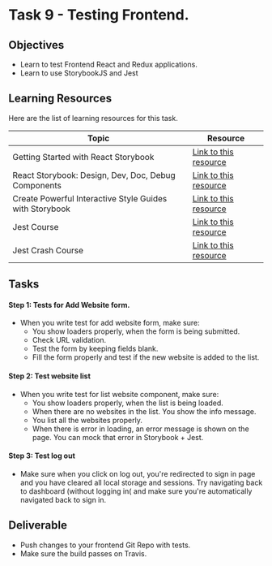 # Task 9 - Testing Frontend.

## Objectives

- Learn to test Frontend React and Redux applications. 
- Learn to use StorybookJS and Jest

## Learning Resources

Here are the list of learning resources for this task. 

Topic | Resource
------------ | -------------
Getting Started with React Storybook | [Link to this resource](https://www.youtube.com/watch?v=E2c183LS4lA)
React Storybook: Design, Dev, Doc, Debug Components | [Link to this resource](https://www.youtube.com/watch?v=PF0Vi-iIyoo)
Create Powerful Interactive Style Guides with Storybook | [Link to this resource](https://www.youtube.com/watch?v=cOI_k_5iOos)
Jest Course | [Link to this resource](https://www.youtube.com/watch?v=4kNfeI37xu4&list=PLLnpHn493BHEB-YOl0APuQsrzlb3zbq3y)
Jest Crash Course | [Link to this resource](https://www.youtube.com/watch?v=7r4xVDI2vho)


## Tasks

#### Step 1: Tests for Add Website form. 

- When you write test for add website form, make sure: 
    - You show loaders properly, when the form is being submitted. 
    - Check URL validation.  
    - Test the form by keeping fields blank. 
    - Fill the form properly and test if the new website is added to the list. 
 
#### Step 2: Test website list

- When you write test for list website component, make sure: 
    - You show loaders properly, when the list is being loaded.  
    - When there are no websites in the list. You show the info message. 
    - You list all the websites properly. 
    - When there is error in loading, an error message is shown on the page. You can mock that error in Storybook + Jest. 

#### Step 3: Test log out

- Make sure when you click on log out, you're redirected to sign in page and you have cleared all local storage and sessions. Try navigating back to dashboard (without logging in( and make sure you're automatically navigated back to sign in.  

## Deliverable

- Push changes to your frontend Git Repo with tests. 
- Make sure the build passes on Travis. 


